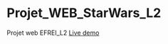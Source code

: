 # Projet_WEB_StarWars_L2
Projet web EFREI_L2
[Live demo](https://teykra.github.io/Projet_WEB_StarWars_L2/)
